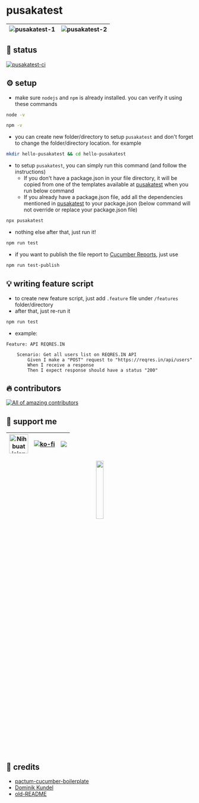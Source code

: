 
# pusakatest

[comment]: [![asciicast](https://asciinema.org/a/511165.svg)](https://asciinema.org/a/511165)

| ![pusakatest-1](https://github.com/user-attachments/assets/11d8c57b-a0b7-434d-86b1-16bbc4b19199) | ![pusakatest-2](https://github.com/user-attachments/assets/d8d4ddaa-f41d-46ab-8583-4a43e3a0d433) |
| --- | --- |

## :construction_worker: status
[![pusakatest-ci](https://github.com/depapp/pusakatest/actions/workflows/ci.yml/badge.svg?branch=main)](https://github.com/depapp/pusakatest/actions/workflows/ci.yml)

## :gear: setup
- make sure `nodejs` and `npm` is already installed. you can verify it using these commands
```bash
node -v
```
```bash
npm -v
```
- you can create new folder/directory to setup `pusakatest` and don't forget to change the folder/directory location. for example
```bash
mkdir hello-pusakatest && cd hello-pusakatest
```
- to setup `pusakatest`, you can simply run this command (and follow the instructions)
  - If you don't have a package.json in your file directory, it will be copied from one of the templates available at [pusakatest](https://github.com/depapp/pusakatest/blob/644409e90fe29f9cdab3b0da3ab9bf497150da79/templates/english/package.json#L20) when you run below command
  - If you already have a package.json file, add all the dependencies mentioned in [pusakatest](https://github.com/depapp/pusakatest/blob/644409e90fe29f9cdab3b0da3ab9bf497150da79/templates/english/package.json#L20) to your package.json (below command will not override or replace your package.json file)
```bash
npx pusakatest
```
- nothing else after that, just run it!
```bash
npm run test
```
- if you want to publish the file report to [Cucumber Reports](https://reports.cucumber.io), just use
```bash
npm run test-publish
```

## :bulb: writing feature script
- to create new feature script, just add `.feature` file under `/features` folder/directory
- after that, just re-run it
```bash
npm run test
```
- example:
```gherkin
Feature: API REQRES.IN

    Scenario: Get all users list on REQRES.IN API
        Given I make a "POST" request to "https://reqres.in/api/users"
        When I receive a response
        Then I expect response should have a status "200"
```

## :fire: contributors
<a href="https://github.com/depapp/pusakatest/graphs/contributors"><img src="https://contrib.rocks/image?repo=depapp/pusakatest" alt="All of amazing contributors"></a>

## :muscle: support me
<div align="center">
  
| <a href="https://www.nihbuatjajan.com/depapp" target="_blank"><img src="https://d4xyvrfd64gfm.cloudfront.net/buttons/default-cta.png" alt="Nih buat jajan" style="height: 51px !important;" ></a> | [![ko-fi](https://ko-fi.com/img/githubbutton_sm.svg)](https://ko-fi.com/O4O5120T1U) | <a href="https://www.paypal.me/depapp" target="_blank"><img src="https://www.paypalobjects.com/digitalassets/c/website/marketing/apac/C2/logos-buttons/optimize/44_Yellow_PayPal_Pill_Button.png"></a> |
| ------------ | ----- | ------ |

<a href="https://saweria.co/depapp" target="_blank"><img src="https://github-production-user-asset-6210df.s3.amazonaws.com/6134774/278801090-c4efd5c9-c0a7-43dc-9ea1-c21bc1a55203.png" width="20%" height="20%"></a>

</div>

## :bookmark: credits
- [pactum-cucumber-boilerplate](https://github.com/pactumjs/pactum-cucumber-boilerplate)
- [Dominik Kundel](https://www.twilio.com/blog/how-to-build-a-cli-with-node-js)
- [old-README](https://github.com/depapp/pusakatest/tree/0af4d1c0a0ce712fd2380f8de50b1562134468e4#readme)

